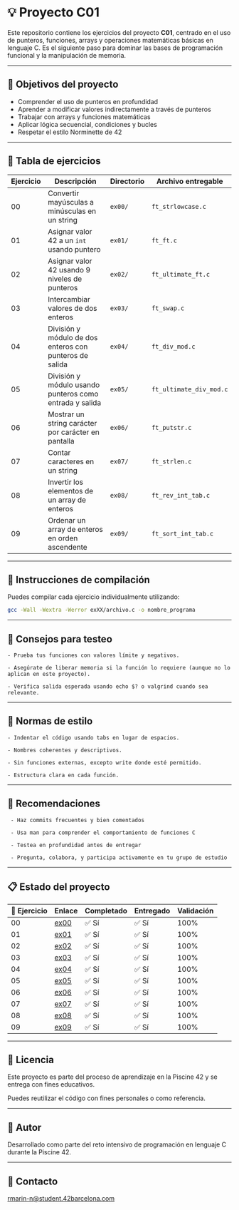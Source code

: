 # 💡 Proyecto C01

Este repositorio contiene los ejercicios del proyecto **C01**, centrado en el uso de punteros, funciones, arrays y operaciones matemáticas básicas en lenguaje C. Es el siguiente paso para dominar las bases de programación funcional y la manipulación de memoria.

---

## 🎯 Objetivos del proyecto

- Comprender el uso de punteros en profundidad
- Aprender a modificar valores indirectamente a través de punteros
- Trabajar con arrays y funciones matemáticas
- Aplicar lógica secuencial, condiciones y bucles
- Respetar el estilo Norminette de 42

---

## 📁 Tabla de ejercicios

| Ejercicio | Descripción                                                       | Directorio | Archivo entregable        |
|-----------|-------------------------------------------------------------------|------------|----------------------------|
| 00        | Convertir mayúsculas a minúsculas en un string                    | `ex00/`    | `ft_strlowcase.c`          |
| 01        | Asignar valor 42 a un `int` usando puntero                        | `ex01/`    | `ft_ft.c`                  |
| 02        | Asignar valor 42 usando 9 niveles de punteros                    | `ex02/`    | `ft_ultimate_ft.c`         |
| 03        | Intercambiar valores de dos enteros                              | `ex03/`    | `ft_swap.c`                |
| 04        | División y módulo de dos enteros con punteros de salida          | `ex04/`    | `ft_div_mod.c`             |
| 05        | División y módulo usando punteros como entrada y salida          | `ex05/`    | `ft_ultimate_div_mod.c`    |
| 06        | Mostrar un string carácter por carácter en pantalla              | `ex06/`    | `ft_putstr.c`              |
| 07        | Contar caracteres en un string                                    | `ex07/`    | `ft_strlen.c`              |
| 08        | Invertir los elementos de un array de enteros                     | `ex08/`    | `ft_rev_int_tab.c`         |
| 09        | Ordenar un array de enteros en orden ascendente                   | `ex09/`    | `ft_sort_int_tab.c`        |

---

## 🔧 Instrucciones de compilación

Puedes compilar cada ejercicio individualmente utilizando:

```bash
gcc -Wall -Wextra -Werror exXX/archivo.c -o nombre_programa
```

---

## 🧪 Consejos para testeo

    - Prueba tus funciones con valores límite y negativos.

    - Asegúrate de liberar memoria si la función lo requiere (aunque no lo aplican en este proyecto).

    - Verifica salida esperada usando echo $? o valgrind cuando sea relevante.

---

## 📐 Normas de estilo

    - Indentar el código usando tabs en lugar de espacios.

    - Nombres coherentes y descriptivos.

    - Sin funciones externas, excepto write donde esté permitido.

    - Estructura clara en cada función.

---

## 📌 Recomendaciones

     - Haz commits frecuentes y bien comentados

     - Usa man para comprender el comportamiento de funciones C

     - Testea en profundidad antes de entregar

     - Pregunta, colabora, y participa activamente en tu grupo de estudio

---

## 📋 Estado del proyecto

| 🧩 Ejercicio | Enlace                                                                                       | Completado | Entregado | Validación |
|--------------|----------------------------------------------------------------------------------------------|------------|-----------|------------|
| 00           | [ex00](https://github.com/Itzskade/Piscina42/tree/main/C01/ex00)                             | ✅ Sí      | ✅ Sí     | 100%       |
| 01           | [ex01](https://github.com/Itzskade/Piscina42/tree/main/C01/ex01)                             | ✅ Sí      | ✅ Sí     | 100%       |
| 02           | [ex02](https://github.com/Itzskade/Piscina42/tree/main/C01/ex02)                             | ✅ Sí      | ✅ Sí     | 100%       |
| 03           | [ex03](https://github.com/Itzskade/Piscina42/tree/main/C01/ex03)                             | ✅ Sí      | ✅ Sí     | 100%       |
| 04           | [ex04](https://github.com/Itzskade/Piscina42/tree/main/C01/ex04)                             | ✅ Sí      | ✅ Sí     | 100%       |
| 05           | [ex05](https://github.com/Itzskade/Piscina42/tree/main/C01/ex05)                             | ✅ Sí      | ✅ Sí     | 100%       |
| 06           | [ex06](https://github.com/Itzskade/Piscina42/tree/main/C01/ex06)                             | ✅ Sí      | ✅ Sí     | 100%       |
| 07           | [ex07](https://github.com/Itzskade/Piscina42/tree/main/C01/ex07)                             | ✅ Sí      | ✅ Sí     | 100%       |
| 08           | [ex08](https://github.com/Itzskade/Piscina42/tree/main/C01/ex08)                             | ✅ Sí      | ✅ Sí     | 100%       |
| 09           | [ex09](https://github.com/Itzskade/Piscina42/tree/main/C01/ex09)                             | ✅ Sí      | ✅ Sí     | 100%       |


---

## 📜 Licencia

Este proyecto es parte del proceso de aprendizaje en la Piscine 42 y se entrega con fines educativos. 

Puedes reutilizar el código con fines personales o como referencia.

---
## 🙋 Autor

Desarrollado como parte del reto intensivo de programación en lenguaje C durante la Piscine 42.

---

## 📧 Contacto
[rmarin-n@student.42barcelona.com](mailto:rmarin-n@student.42barcelona.com)

